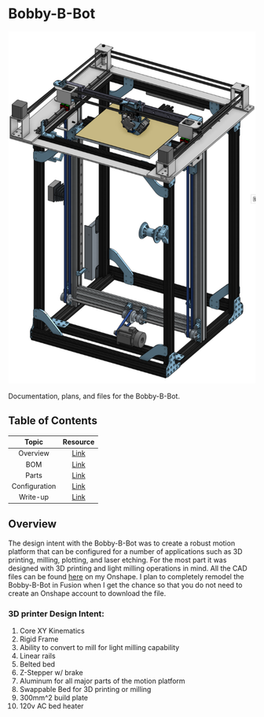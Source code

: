 # Bobby-B-Bot
![Core XY Printer Assembly](Documentation/Pictures/00_Master_Assembly.PNG)

Documentation, plans, and files  for the Bobby-B-Bot.
## Table of Contents
| Topic  | Resource |
|:------:|:--------:|
|Overview|[Link](README.md)  |
|BOM     |[Link](Documentation/01_BOM.md)  |
|Parts   |[Link](Documentation/Parts) |
|Configuration| [Link](Documentation/03_Configuration.md) |
|Write-up| [Link](Documentation/) |

## Overview
The design intent with the Bobby-B-Bot was to create a robust motion platform that can be configured for a number of applications such as 3D printing, milling, plotting, and laser etching. For the most part it was designed with 3D printing and light milling operations in mind. All the CAD files can be found [here](https://cad.onshape.com/documents/18637875b7d2e18a93680179/w/3b639fd9ca025fb797f3234e/e/9d016b471f48ac678f5c7690) on my Onshape. I plan to completely remodel the Bobby-B-Bot in Fusion when I get the chance so that you do not need to create an Onshape account to download the file.
### 3D printer Design Intent:
1. Core XY Kinematics
2. Rigid Frame
3. Ability to convert to mill for light milling capability
4. Linear rails 
5. Belted bed
6. Z-Stepper w/ brake
7.  Aluminum for all major parts of the motion platform
8. Swappable Bed for 3D printing or milling
9. 300mm^2 build plate 
10. 120v AC bed heater














